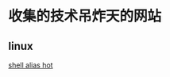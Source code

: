 收集的技术吊炸天的网站
======================


linux
-------------------
[shell alias hot](http://alias.sh/most-popular/usage)
